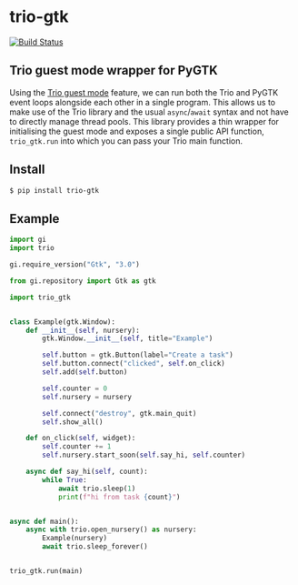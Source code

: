# trio-gtk

[![Build Status](https://drone.autonomic.zone/api/badges/decentral1se/trio-gtk/status.svg?ref=refs/heads/master)](https://drone.autonomic.zone/decentral1se/trio-gtk)

## Trio guest mode wrapper for PyGTK

Using the [Trio guest mode](https://trio.readthedocs.io/en/latest/reference-lowlevel.html#using-guest-mode-to-run-trio-on-top-of-other-event-loops) feature, we can run both the Trio and PyGTK event loops alongside each other in a single program. This allows us to make use of the Trio library and the usual `async`/`await` syntax and not have to directly manage thread pools. This library provides a thin wrapper for initialising the guest mode and exposes a single public API function, `trio_gtk.run` into which you can pass your Trio main function.

## Install

```sh
$ pip install trio-gtk
```

## Example

```python
import gi
import trio

gi.require_version("Gtk", "3.0")

from gi.repository import Gtk as gtk

import trio_gtk


class Example(gtk.Window):
    def __init__(self, nursery):
        gtk.Window.__init__(self, title="Example")

        self.button = gtk.Button(label="Create a task")
        self.button.connect("clicked", self.on_click)
        self.add(self.button)

        self.counter = 0
        self.nursery = nursery

        self.connect("destroy", gtk.main_quit)
        self.show_all()

    def on_click(self, widget):
        self.counter += 1
        self.nursery.start_soon(self.say_hi, self.counter)

    async def say_hi(self, count):
        while True:
            await trio.sleep(1)
            print(f"hi from task {count}")


async def main():
    async with trio.open_nursery() as nursery:
        Example(nursery)
        await trio.sleep_forever()


trio_gtk.run(main)
```
